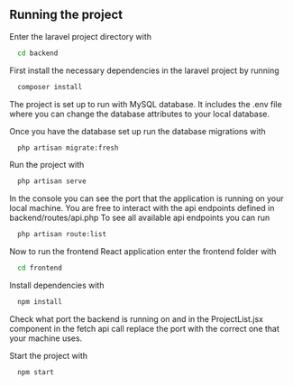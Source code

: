 
## Running the project

Enter the laravel project directory with
```bash
  cd backend
```

First install the necessary dependencies in the laravel project by running

```bash
  composer install
```

The project is set up to run with MySQL database. It includes the .env file where you can change the database attributes to your local database.

Once you have the database set up run the database migrations with
```bash
  php artisan migrate:fresh
```

Run the project with

```bash
  php artisan serve
```

In the console you can see the port that the application is running on your local machine.
You are free to interact with the api endpoints defined in backend/routes/api.php
To see all available api endpoints you can run
```bash
  php artisan route:list
```

Now to run the frontend React application enter the frontend folder with
```bash
  cd frontend
```

Install dependencies with
```bash
  npm install
```

Check what port the backend is running on and in the ProjectList.jsx component in the fetch api call replace the port with the correct one that your machine uses.

Start the project with
```bash
  npm start
```